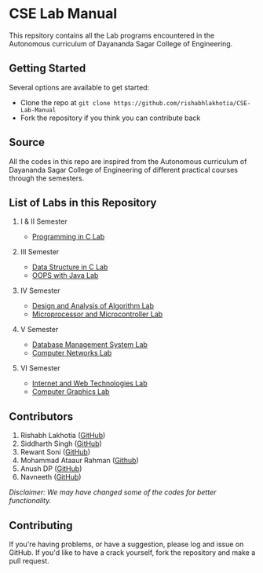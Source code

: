 # CSE Lab Manual
This repsitory contains all the Lab programs encountered in the Autonomous curriculum of Dayananda Sagar College of Engineering.

## Getting Started
Several options are available to get started:
* Clone the repo at `git clone https://github.com/rishabhlakhotia/CSE-Lab-Manual`
* Fork the repository if you think you can contribute back

## Source
All the codes in this repo are inspired from the Autonomous curriculum of Dayananda Sagar College of Engineering of different practical courses through the semesters.

## List of Labs in this Repository
1. I & II Semester
   * [Programming in C Lab](/I%20%26%20II%20Semester/Programming-in-C)

2. III Semester
   * [Data Structure in C Lab](/III%20Semester/Data-Structure-in-C)
   * [OOPS with Java Lab](/III%20Semester/OOPS-With-Java)

3. IV Semester
    * [Design and Analysis of Algorithm Lab](/IV%20Semester/ADA_Lab)
    * [Microprocessor and Microcontroller Lab](/IV%20Semester/Microprocessor_and_Microcontroller_Lab)

4. V Semester
    * [Database Management System Lab](/V%20Semester/Database-Management-System)
    * [Computer Networks Lab](/V%20Semester/Computer-Networks)

5. VI Semester
    * [Internet and Web Technologies Lab](/VI%20Semester/Internet-and-Web-Technologies)
    * [Computer Graphics Lab](/VI%20Semester/Computer-Graphics)


## Contributors
1. Rishabh Lakhotia ([GitHub](https://github.com/rishabhlakhotia))
1. Siddharth Singh ([GitHub](https://github.com/cddharthsingh))
1. Rewant Soni ([GitHub](https://github.com/rewantsoni))
1. Mohammad Ataaur Rahman ([Github](https://github.com/Ataago))
1. Anush DP ([GitHub](https://github.com/Anush-DP))
1. Navneeth ([GitHub](https://github.com/navneeeth))

*Disclaimer: We may have changed some of the codes for better functionality.*

## Contributing
If you're having problems, or have a suggestion, please log and issue on GitHub. If you'd like to have a crack yourself, fork the repository and make a pull request.
